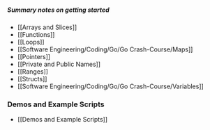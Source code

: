 ##### Summary notes on getting started
- [[Arrays and Slices]]
- [[Functions]]
- [[Loops]]
- [[Software Engineering/Coding/Go/Go Crash-Course/Maps]]
- [[Pointers]]
- [[Private and Public Names]]
- [[Ranges]]
- [[Structs]]
- [[Software Engineering/Coding/Go/Go Crash-Course/Variables]]

### Demos and Example Scripts

- [[Demos and Example Scripts]]